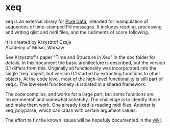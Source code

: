 # xeq

xeq is an external library for [Pure Data](http://pure-data.info), intended for manipulation of sequences of time-stamped Pd messages. It includes reading, processing and writing qlist and midi files, and the rudiments of score following.

It is created by Krzysztof Czaja  
Academy of Music, Warsaw

See Krzysztof's paper "Time and Structure in Xeq" in the doc folder for details. In this document the basic architecture is described, but the version 0.1 differs from this. Originally all functionality was incorporated into the single 'xeq' object, but version 0.1 started by extracting functions to other objects. At the code level, most of the high-level functionality is still part of xeq.c. The low-level functionaity is isolated in a shared framework.

The code compiles, and works for a large part, but some functions are 'experimental' and somewhat schetchy. The challenge is to identify those and make them work. One already fixed is reading midi files. Another is xeq_polyparse, which can crash with certain argument values.

The effort to fix the known issues will be hopefuly documented in the <a href="https://github.com/pd-externals/xeq/wiki">wiki</a>.
